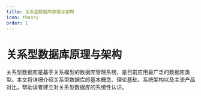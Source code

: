 ```yaml
---
title: 关系型数据库原理与架构
icon: theory
order: 1
---
```


# 关系型数据库原理与架构

关系型数据库是基于关系模型的数据库管理系统，是目前应用最广泛的数据库类型。本文将详细介绍关系型数据库的基本概念、理论基础、系统架构以及主流产品对比，帮助读者建立对关系型数据库的系统性认识。
